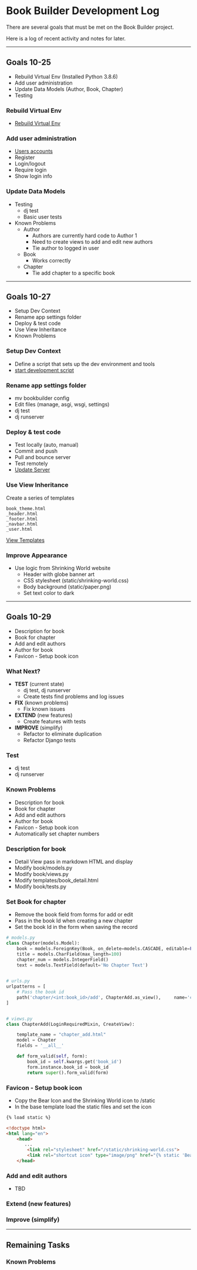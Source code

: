 # Book Builder Development Log

There are several goals that must be met on the Book Builder project.

Here is a log of recent activity and notes for later.

---


## Goals  10-25

* Rebuild Virtual Env  (Installed Python 3.8.6)
* Add user administration
* Update Data Models (Author, Book, Chapter)
* Testing


### Rebuild Virtual Env
* [Rebuild Virtual Env](RebuildVenv.md)
    
 
### Add user administration
* [Users accounts](UserAccounts.md)
* Register
* Login/logout
* Require login
* Show login info


### Update Data Models
* Testing
    * dj test
    * Basic user tests
* Known Problems
    * Author
        * Authors are currently hard code to Author 1
        * Need to create views to add and edit new authors
        * Tie author to logged in user
    *  Book
        * Works correctly
    *  Chapter
        * Tie add chapter to a specific book

---


## Goals  10-27

* Setup Dev Context
* Rename app settings folder
* Deploy & test code
* Use View Inheritance
* Known Problems


### Setup Dev Context
* Define a script that sets up the dev environment and tools
* [start development script](../start)


### Rename app settings folder
* mv bookbuilder config
* Edit files (manage, asgi, wsgi, settings)
* dj test
* dj runserver


### Deploy & test code

* Test locally (auto, manual)
* Commit and push
* Pull and bounce server 
* Test remotely
* [Update Server](UpdateServer.md)

    
### Use View Inheritance

Create a series of templates
    
    book_theme.html
    _header.html
    _footer.html
    _navbar.html
    _user.html
    
[View Templates](ViewInheritance.md)


### Improve Appearance
* Use logic from Shrinking World website
    * Header with globe banner art
    * CSS stylesheet (static/shrinking-world.css)
    * Body background (static/paper.png)
    * Set text color to dark
    
---


## Goals  10-29

* Description for book
* Book for chapter
* Add and edit authors
* Author for book
* Favicon - Setup book icon



### What Next?

* **TEST**  (current state)
    - dj test, dj runserver
    - Create tests find problems and log issues
* **FIX**  (known problems)
    - Fix known issues
* **EXTEND**  (new features)
    - Create features with tests
* **IMPROVE**  (simplify)
    - Refactor to eliminate duplication
    - Refactor Django tests


### Test
* dj test
* dj runserver


### Known Problems
* Description for book
* Book for chapter
* Add and edit authors
* Author for book
* Favicon - Setup book icon
* Automatically set chapter numbers


### Description for book
* Detail View pass in markdown HTML and display
* Modify book/models.py
* Modify book/views.py
* Modify templates/book_detail.html
* Modify book/tests.py


### Set Book for chapter
* Remove the book field from forms for add or edit
* Pass in the book Id when creating a new chapter
* Set the book Id in the form when saving the record

```python
# models.py
class Chapter(models.Model):
    book = models.ForeignKey(Book, on_delete=models.CASCADE, editable=False)
    title = models.CharField(max_length=100)
    chapter_num = models.IntegerField()
    text = models.TextField(default='No Chapter Text')

    
# urls.py
urlpatterns = [
    # Pass the book id
    path('chapter/<int:book_id>/add', ChapterAdd.as_view(),     name='chapter_add'),
]


# views.py
class ChapterAdd(LoginRequiredMixin, CreateView):

    template_name = "chapter_add.html"
    model = Chapter
    fields = '__all__'

    def form_valid(self, form):
        book_id = self.kwargs.get('book_id')
        form.instance.book_id = book_id
        return super().form_valid(form)
```


### Favicon - Setup book icon
* Copy the Bear Icon and the Shrinking World icon to /static
* In the base template load the static files and set the icon

```html
{% load static %}

<!doctype html>
<html lang="en">
    <head>
       ...
        <link rel="stylesheet" href="/static/shrinking-world.css">
        <link rel="shortcut icon" type="image/png" href="{% static 'Bear.favicon.ico' %}"/>
    </head>
```


### Add and edit authors
* TBD



### Extend (new features)


### Improve  (simplify)


---

## Remaining Tasks

### Known Problems

